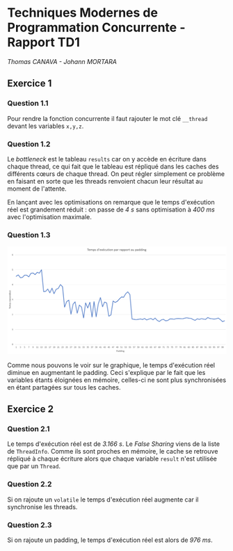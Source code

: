 # Techniques Modernes de Programmation Concurrente - Rapport TD1

_Thomas CANAVA - Johann MORTARA_

## Exercice 1

### Question 1.1

Pour rendre la fonction concurrente il faut rajouter le mot clé `__thread` devant les variables `x,y,z`.



### Question 1.2

Le _bottleneck_ est le tableau  `results` car on y accède en écriture dans chaque thread, ce qui fait que le tableau est répliqué dans les caches des différents cœurs de chaque thread.
On peut régler simplement ce problème en faisant en sorte que les threads renvoient chacun leur résultat au moment de l'attente.

En lançant avec les optimisations on remarque que le temps d'exécution réel est grandement réduit : on passe de *4 s* sans optimisation à *400 ms* avec l'optimisation maximale.


### Question 1.3

![Graphique dans graphique.png](./graphique.png)

Comme nous pouvons le voir sur le graphique, le temps d'exécution réel diminue en augmentant le padding.
Ceci s'explique par le fait que les variables étants éloignées en mémoire, celles-ci ne sont plus synchronisées en étant partagées sur tous les caches. 


## Exercice 2

### Question 2.1

Le temps d'exécution réel est de *3.166 s*.
Le *False Sharing* viens de la liste de `ThreadInfo`. Comme ils sont proches en mémoire, le cache se retrouve répliqué à chaque écriture alors que chaque variable `result` n'est utilisée que par un `Thread`.

### Question 2.2 

Si on rajoute un `volatile` le temps d'exécution réel augmente car il synchronise les threads.

### Question 2.3

Si on rajoute un padding, le temps d'exécution réel est alors de *976 ms*.